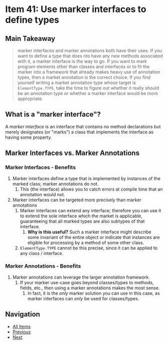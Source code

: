 # Item 41: Use marker interfaces to define types

## Main Takeaway

> marker interfaces and marker annotations both have their uses. If you want to define a type that does nto have any new methods associated with it, a marker interface is the way to go. If you want to mark program elements other than classes and interfaces or to fit the marker into a framework that already makes heavy use of annotation types, then a market annotation is the correct choice. If you find yourself writing a market annotation type whose target is `ElementType.TYPE`, take the time to figure out whether it really should be an annotation type or whether a marker interface would be more appropriate.

## What is a "marker interface"?

A _marker interface_ is an interface that contains no method declarations but merely designates (or "marks") a class that implements the interface as having some property.

## Marker Interfaces vs. Marker Annotations

### Marker Interfaces - Benefits

1. Marker interfaces define a type that is implemented by instances of the marked class; marker annotations do not.
   1. This (the interface) allows you to catch errors at compile time that an annotation would not.
2. Marker interfaces can be targeted more precisely than marker annotations
   1. Marker interfaces can extend any interface; therefore you can use it to extend the sole interface which the market is applicable, guaranteeing that all marked types are also subtypes of that interface.
      1. **Why is this useful?** Such a marker interface might describe some invariant of the entire object or indicate that instances are eligible for processing by a method of some other class.
   2. `ElementType.TYPE` cannot be this precise, since it can be applied to any class / interface.

### Marker Annotations - Benefits

1. Marker annotations can leverage the larger annotation framework.
   1. If your marker use-case goes beyond classes/types to methods, fields, etc., then using a marker annotations makes the most sense.
      1. In fact, it is the _only_ marker solution you can use in this case, as marker interfaces can _only_ be used for classes/types.

## Navigation

- [All Items](../README.md#items)
- [Previous](./item-40-consistently-use-the-override-annotation.md)
- [Next](./item-41-use-marker-interfaces-to-define-types.md)
